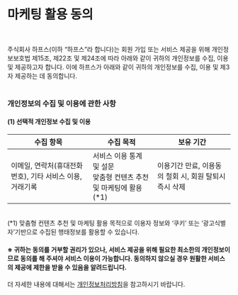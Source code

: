 # 마케팅 활용 동의
<br />

주식회사 하프스(이하 “하프스”라 합니다)는 회원 가입 또는 서비스 제공을 위해 개인정보보호법 제15조, 제22조 및 제24조에 따라 아래와 같이 귀하의 개인정보를 수집, 이용 및 제공하고자 합니다. 이에 하프스가 아래와 같이 귀하의 개인정보를 수집, 이용 및 제3자 제공하는 데 동의합니다.
<br />
<br />
### 개인정보의 수집 및 이용에 관한 사항

#### (1) 선택적 개인정보 수집 및 이용

<div class='nu-markdown'>
<table>
     <thead>
         <tr>
             <th>수집 항목</th>
             <th>수집 목적</th>
             <th>보유 기간</th>
         </tr>
     </thead>
     <tbody>
         <tr>
              <td>이메일, 연락처(휴대전화번호), 기타 서비스 이용, 거래기록</td>
              <td>
                서비스 이용 통계 및 설문
                <br />
                맞춤형 컨텐츠 추천 및 마케팅에 활용(*1)
              </td>
              <td>이용기간 만료, 이용동의 철회 시, 회원 탈퇴시 즉시 삭제</td>
     </tbody>
 </table>
 </div>
<br />
(*1) 맞춤형 컨텐츠 추천 및 마케팅 활용 목적으로 이용자 정보와 ‘쿠키’ 또는 ‘광고식별자’기반으로 수집된 행태정보를 활용할 수 있습니다.

#### ※ 귀하는 동의를 거부할 권리가 있으나, 서비스 제공을 위해 필요한 최소한의 개인정보이므로 동의를 해 주셔야 서비스 이용이 가능합니다. 동의하지 않으실 경우 원활한 서비스의 제공에 제한을 받을 수 있음을 알려드립니다.

더 자세한 내용에 대해서는 [개인정보처리방침](https://www.nextunicorn.kr/privacy-policy)을 참고하시기 바랍니다.
